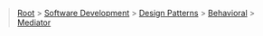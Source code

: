 > [Root](../../../../index.md) > [Software Development](<../../../Software Development.md>) > [Design Patterns](<../../Design Patterns.md>) > [Behavioral](../Behavioral.md) > [Mediator](Mediator.md)

